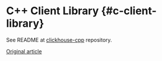 # C++ Client Library {#c-client-library}

See README at [clickhouse-cpp](https://github.com/ClickHouse/clickhouse-cpp) repository.

[Original article](https://clickhouse.tech/docs/fa/interfaces/cpp/) <!--hide-->
